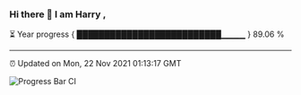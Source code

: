 ### Hi there 👋 I am Harry , 

⏳ Year progress { ██████████████████████████▁▁▁▁ } 89.06 %

---

⏰ Updated on Mon, 22 Nov 2021 01:13:17 GMT

![Progress Bar CI](https://github.com/duykhang68/duykhang68/workflows/Progress%20Bar%20CI/badge.svg)
